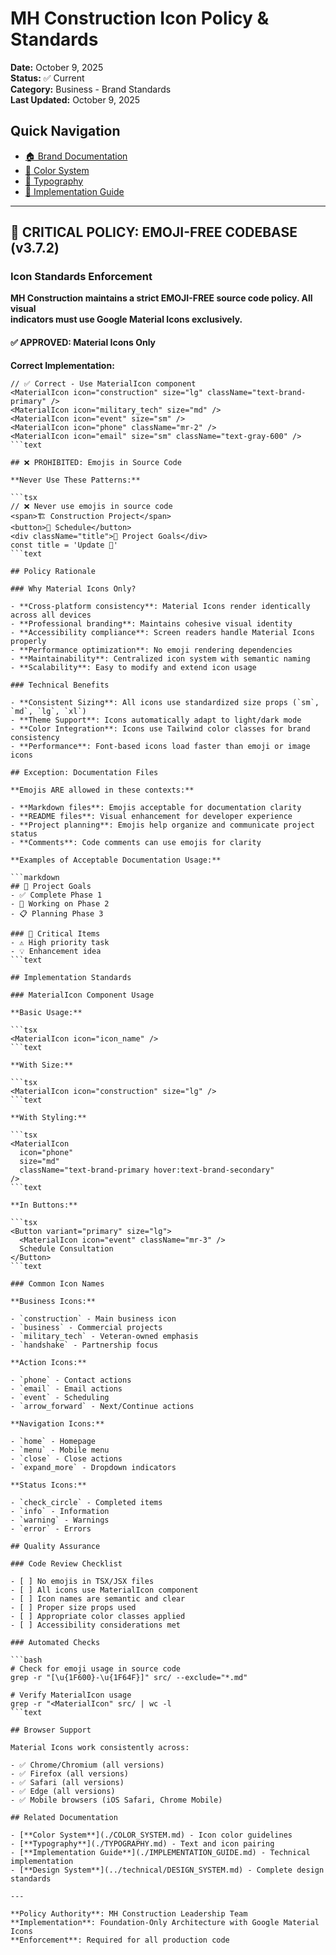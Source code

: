 # MH Construction Icon Policy & Standards

**Date:** October 9, 2025  
**Status:** ✅ Current  
**Category:** Business - Brand Standards  
**Last Updated:** October 9, 2025  

## Quick Navigation

- [🏠 Brand Documentation](./BRANDING_INDEX.md)
- [🎨 Color System](./COLOR_SYSTEM.md)
- [📝 Typography](./TYPOGRAPHY.md)
- [🔧 Implementation Guide](./IMPLEMENTATION_GUIDE.md)

---

## 🚨 CRITICAL POLICY: EMOJI-FREE CODEBASE (v3.7.2)

### **Icon Standards Enforcement**

**MH Construction maintains a strict EMOJI-FREE source code policy. All visual  
indicators must use Google Material Icons exclusively.**

#### **✅ APPROVED: Material Icons Only**

**Correct Implementation:**

```tsx
// ✅ Correct - Use MaterialIcon component
<MaterialIcon icon="construction" size="lg" className="text-brand-primary" />
<MaterialIcon icon="military_tech" size="md" />
<MaterialIcon icon="event" size="sm" />
<MaterialIcon icon="phone" className="mr-2" />
<MaterialIcon icon="email" size="sm" className="text-gray-600" />
```text

## ❌ PROHIBITED: Emojis in Source Code

**Never Use These Patterns:**

```tsx
// ❌ Never use emojis in source code
<span>🏗️ Construction Project</span>
<button>📅 Schedule</button>
<div className="title">🎯 Project Goals</div>
const title = 'Update 🎯'
```text

## Policy Rationale

### Why Material Icons Only?

- **Cross-platform consistency**: Material Icons render identically across all devices
- **Professional branding**: Maintains cohesive visual identity  
- **Accessibility compliance**: Screen readers handle Material Icons properly
- **Performance optimization**: No emoji rendering dependencies
- **Maintainability**: Centralized icon system with semantic naming
- **Scalability**: Easy to modify and extend icon usage

### Technical Benefits

- **Consistent Sizing**: All icons use standardized size props (`sm`, `md`, `lg`, `xl`)
- **Theme Support**: Icons automatically adapt to light/dark mode
- **Color Integration**: Icons use Tailwind color classes for brand consistency
- **Performance**: Font-based icons load faster than emoji or image icons

## Exception: Documentation Files

**Emojis ARE allowed in these contexts:**

- **Markdown files**: Emojis acceptable for documentation clarity
- **README files**: Visual enhancement for developer experience  
- **Project planning**: Emojis help organize and communicate project status
- **Comments**: Code comments can use emojis for clarity

**Examples of Acceptable Documentation Usage:**

```markdown
## 🎯 Project Goals
- ✅ Complete Phase 1
- 🚧 Working on Phase 2
- 📋 Planning Phase 3

### 🚨 Critical Items
- ⚠️ High priority task
- 💡 Enhancement idea
```text

## Implementation Standards

### MaterialIcon Component Usage

**Basic Usage:**

```tsx
<MaterialIcon icon="icon_name" />
```text

**With Size:**

```tsx
<MaterialIcon icon="construction" size="lg" />
```text

**With Styling:**

```tsx
<MaterialIcon 
  icon="phone" 
  size="md" 
  className="text-brand-primary hover:text-brand-secondary" 
/>
```text

**In Buttons:**

```tsx
<Button variant="primary" size="lg">
  <MaterialIcon icon="event" className="mr-3" />
  Schedule Consultation
</Button>
```text

### Common Icon Names

**Business Icons:**

- `construction` - Main business icon
- `business` - Commercial projects
- `military_tech` - Veteran-owned emphasis
- `handshake` - Partnership focus

**Action Icons:**

- `phone` - Contact actions
- `email` - Email actions
- `event` - Scheduling
- `arrow_forward` - Next/Continue actions

**Navigation Icons:**

- `home` - Homepage
- `menu` - Mobile menu
- `close` - Close actions
- `expand_more` - Dropdown indicators

**Status Icons:**

- `check_circle` - Completed items
- `info` - Information
- `warning` - Warnings
- `error` - Errors

## Quality Assurance

### Code Review Checklist

- [ ] No emojis in TSX/JSX files
- [ ] All icons use MaterialIcon component
- [ ] Icon names are semantic and clear
- [ ] Proper size props used
- [ ] Appropriate color classes applied
- [ ] Accessibility considerations met

### Automated Checks

```bash
# Check for emoji usage in source code
grep -r "[\u{1F600}-\u{1F64F}]" src/ --exclude="*.md"

# Verify MaterialIcon usage
grep -r "<MaterialIcon" src/ | wc -l
```text

## Browser Support

Material Icons work consistently across:

- ✅ Chrome/Chromium (all versions)
- ✅ Firefox (all versions)  
- ✅ Safari (all versions)
- ✅ Edge (all versions)
- ✅ Mobile browsers (iOS Safari, Chrome Mobile)

## Related Documentation

- [**Color System**](./COLOR_SYSTEM.md) - Icon color guidelines
- [**Typography**](./TYPOGRAPHY.md) - Text and icon pairing
- [**Implementation Guide**](./IMPLEMENTATION_GUIDE.md) - Technical implementation
- [**Design System**](../technical/DESIGN_SYSTEM.md) - Complete design standards

---

**Policy Authority**: MH Construction Leadership Team  
**Implementation**: Foundation-Only Architecture with Google Material Icons  
**Enforcement**: Required for all production code
